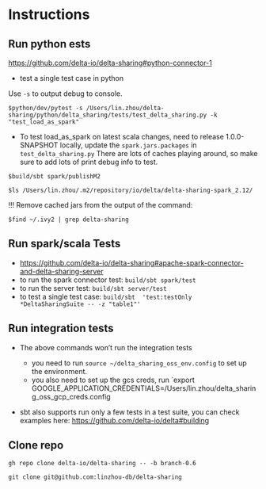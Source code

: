 # Instructions

## Run python ests
https://github.com/delta-io/delta-sharing#python-connector-1

- test a single test case in python

Use `-s` to output debug to console.
```
$python/dev/pytest -s /Users/lin.zhou/delta-sharing/python/delta_sharing/tests/test_delta_sharing.py -k "test_load_as_spark"
```
- To test load_as_spark on latest scala changes, need to release 1.0.0-SNAPSHOT locally, update the `spark.jars.packages` in `test_delta_sharing.py`
There are lots of caches playing around, so make sure to add lots of print debug info to test.
```
$build/sbt spark/publishM2

$ls /Users/lin.zhou/.m2/repository/io/delta/delta-sharing-spark_2.12/

```

!!! Remove cached jars from the output of the command:
```
$find ~/.ivy2 | grep delta-sharing
```

## Run spark/scala Tests

- https://github.com/delta-io/delta-sharing#apache-spark-connector-and-delta-sharing-server
- to run the spark connector test: `build/sbt spark/test`
- to run the server test: `build/sbt server/test`
- to test a single test case: `build/sbt  'test:testOnly *DeltaSharingSuite -- -z "table1"'`

## Run integration tests
- The above commands won’t run the integration tests
  - you need to run `source ~/delta_sharing_oss_env.config` to set up the environment.
  - you also need to set up the gcs creds, run `export GOOGLE_APPLICATION_CREDENTIALS=/Users/lin.zhou/delta_sharing_oss_gcp_creds.config

- sbt also supports run only a few tests in a test suite, you can check examples here: https://github.com/delta-io/delta#building


## Clone repo

```
gh repo clone delta-io/delta-sharing -- -b branch-0.6
```

```
git clone git@github.com:linzhou-db/delta-sharing
```

